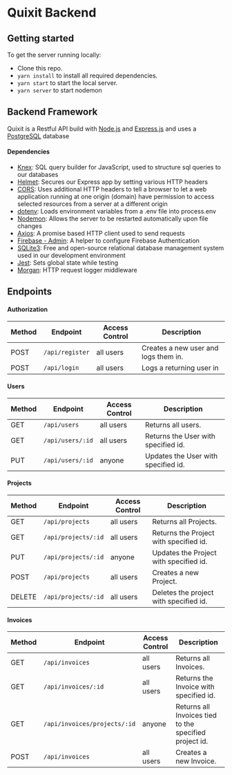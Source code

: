 # Quixit Backend


## Getting started

To get the server running locally:

- Clone this repo.
- `yarn install` to install all required dependencies.
- `yarn start` to start the local server.
- `yarn server` to start nodemon


## Backend Framework

Quixit is a Restful API build with [Node.js](https://nodejs.org/en/about/) and [Express.js](https://expressjs.com/) and uses a [PostgreSQL](https://www.postgresql.org/) database


#### Dependencies

- [Knex](https://www.npmjs.com/package/knex): SQL query builder for JavaScript, used to structure sql queries to our databases
- [Helmet](https://www.npmjs.com/package/helmet): Secures our Express app by setting various HTTP headers
- [CORS](https://www.npmjs.com/package/cors): Uses additional HTTP headers to tell a browser to let a web application running at one origin (domain) have permission to access selected resources from a server at a different origin
- [dotenv](https://www.npmjs.com/package/dotenv): Loads environment variables from a .env file into process.env
- [Nodemon](https://www.npmjs.com/package/nodemon): Allows the server to be restarted automatically upon file changes
- [Axios](https://www.npmjs.com/package/axios): A promise based HTTP client used to send requests
- [Firebase - Admin](https://www.npmjs.com/package/firebase-admin): A helper to configure Firebase Authentication
- [SQLite3](https://www.npmjs.com/package/sqlite3): Free and open-source relational database management system used in our development environment 
- [Jest](https://www.npmjs.com/package/jest): Sets global state while testing 
- [Morgan](https://www.npmjs.com/package/morgan): HTTP request logger middleware


## Endpoints

#### Authorization

| Method | Endpoint | Access Control | Description |
| ------ | -------- | -------------- | ----------- |
| POST    | `/api/register` | all users      | Creates a new user and logs them in. |
| POST   | `/api/login` | all users      | Logs a returning user in |

#### Users 

| Method | Endpoint | Access Control | Description |
| ------ | -------- | -------------- | ----------- |
| GET    | `/api/users` | all users      | Returns all users. |
| GET   | `/api/users/:id` | all users      | Returns the User with specified id. |
| PUT    | `/api/users/:id` | anyone  | Updates the User with specified id. |

#### Projects

| Method | Endpoint | Access Control | Description |
| ------ | -------- | -------------- | ----------- |
| GET    | `/api/projects` | all users      | Returns all Projects. |
| GET   | `/api/projects/:id` | all users      | Returns the Project with specified id. |
| PUT    | `/api/projects/:id` | anyone  | Updates the Project with specified id. |
| POST    | `/api/projects` | all users      | Creates a new Project. |
| DELETE    | `/api/projects/:id` | all users      | Deletes the project with specified id. |

#### Invoices

| Method | Endpoint | Access Control | Description |
| ------ | -------- | -------------- | ----------- |
| GET    | `/api/invoices` | all users      | Returns all Invoices. |
| GET   | `/api/invoices/:id` | all users      | Returns the Invoice with specified id. |
| GET    | `/api/invoices/projects/:id` | anyone  |Returns all Invoices tied to the specified project id. |
| POST    | `/api/invoices` | all users      | Creates a new Invoice. |
